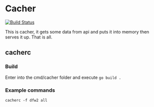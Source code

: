 # Cacher
[![Build Status](https://cloud.drone.io/api/badges/packethost/cacher/status.svg)](https://cloud.drone.io/packethost/cacher)

This is cacher, it gets some data from api and puts it into memory then serves it up.
That is all.

## cacherc

### Build

Enter into the cmd/cacher folder and execute `go build .`

### Example commands

`cacherc -f dfw2 all`
